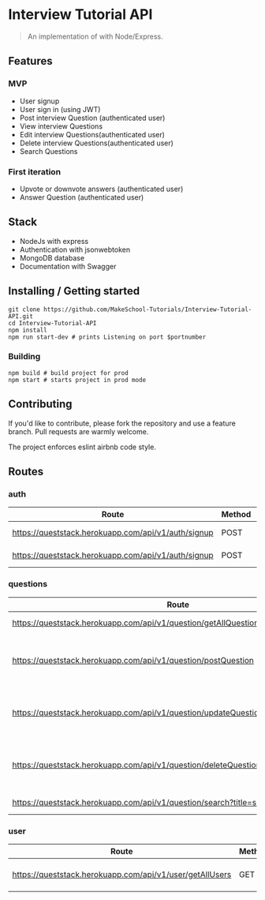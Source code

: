 # Interview Tutorial API

> An implementation of with Node/Express.

## Features

### MVP

* User signup
* User sign in (using JWT)
* Post interview Question (authenticated user)
* View interview Questions
* Edit interview Questions(authenticated user)
* Delete interview Questions(authenticated user)
* Search Questions

### First iteration

* Upvote or downvote answers (authenticated user)
* Answer Question (authenticated user)

## Stack

* NodeJs with express
* Authentication with jsonwebtoken
* MongoDB database
* Documentation with Swagger

## Installing / Getting started

```shell
git clone https://github.com/MakeSchool-Tutorials/Interview-Tutorial-API.git
cd Interview-Tutorial-API
npm install
npm run start-dev # prints Listening on port $portnumber
```

### Building

```shell
npm build # build project for prod
npm start # starts project in prod mode
```

## Contributing

If you'd like to contribute, please fork the repository and use a feature
branch. Pull requests are warmly welcome.

The project enforces eslint airbnb code style.

## Routes

### auth

| Route | Method | Access | Description |
| ----------- | ----------- | ----------- | ----------- |
| <https://queststack.herokuapp.com/api/v1/auth/signup> | POST | Public |sign up a new user |
| <https://queststack.herokuapp.com/api/v1/auth/signup> | POST | Public | sign in as a user |

### questions

| Route | Method | Access | Description |
| ----------- | ----------- | ----------- | ----------- |
| <https://queststack.herokuapp.com/api/v1/question/getAllQuestions> |GET| Private | Gets all questions |
| <https://queststack.herokuapp.com/api/v1/question/postQuestion> | POST | Private | ask a question as a user already signed in |
| <https://queststack.herokuapp.com/api/v1/question/updateQuestion/{userId}/{questionId>} | PUT | Private | edit your question as a user already signed in |
| <https://queststack.herokuapp.com/api/v1/question/deleteQuestion/{userId}/{questionId>} | DELETE | Private | delete your question as a user already signed in |
| <https://queststack.herokuapp.com/api/v1/question/search?title=searchquery> | GET | Public | search for a question |

### user

| Route | Method | Access | Description |
| ----------- | ----------- | ----------- | ----------- |
| <https://queststack.herokuapp.com/api/v1/user/getAllUsers> | GET | Private | get all users registeres |
